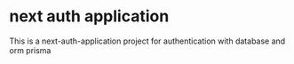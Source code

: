 # next auth application

This is a next-auth-application project for authentication with database and orm prisma
